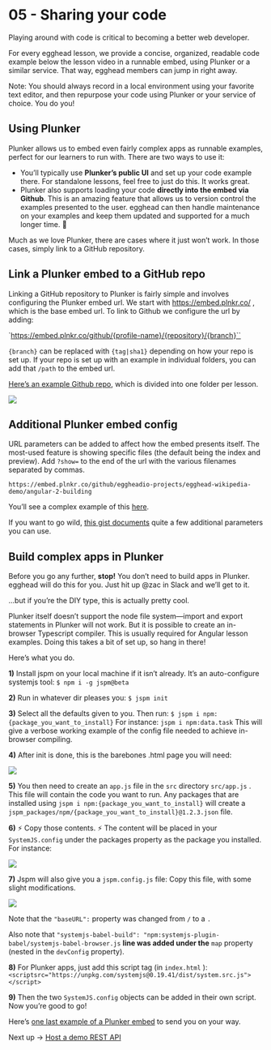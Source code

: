 # 05 - Sharing your code
Playing around with code is critical to becoming a better web developer.

For every egghead lesson, we provide a concise, organized, readable code example below the lesson video in a runnable embed, using Plunker or a similar service. That way, egghead members can jump in right away.

Note: You should always record in a local environment using your favorite text editor, and then repurpose your code using Plunker or your service of choice. You do you! 


## Using Plunker

Plunker allows us to embed even fairly complex apps as runnable examples, perfect for our learners to run with. There are two ways to use it:

- You’ll typically use **Plunker’s public UI** and set up your code example there. For standalone lessons, feel free to just do this. It works great.
- Plunker also supports loading your code **directly into the embed via Github**. This is an amazing feature that allows us to version control the examples presented to the user. egghead can then handle maintenance on your examples and keep them updated and supported for a much longer time. :muscle:  

Much as we love Plunker, there are cases where it just won’t work. In those cases, simply link to a GitHub repository. 


## Link a Plunker embed to a GitHub repo

Linking a GitHub repository to Plunker is fairly simple and involves configuring the Plunker embed url. We start with https://embed.plnkr.co/ , which is the base embed url. To link to Github we configure the url by adding:

`https://embed.plnkr.co/github/{profile-name}/{repository}/{branch}``    

`{branch}` can be replaced with `{tag|sha1}` depending on how your repo is set up. If your repo is set up with an example in individual folders, you can add that `/path` to the embed url.

[Here’s an example Github repo](https://github.com/eggheadio-projects/nlp-in-javascript-with-natural), which is divided into one folder per lesson.
 

![](https://lh4.googleusercontent.com/BN85gMdmTnjYqHeoEwsHzjtXWp-ihYBBQULZI4C6tz0jmyhGGTjnkHwEOiYqTMn3w28D7bvq9Lvgixz5QdBtQM8mfs7V1vfOgYiRQIaahBfd22lcHBqEqARyqgWhzPib478Gmgz2)

## Additional Plunker embed config 

URL parameters can be added to affect how the embed presents itself. The most-used feature is showing specific files (the default being the index and preview). Add `?show=` to the end of the url with the various filenames separated by commas.
 
`https://embed.plnkr.co/github/eggheadio-projects/egghead-wikipedia-demo/angular-2-building`

You’ll see a complex example of this [here](https://embed.plnkr.co/github/eggheadio-projects/egghead-wikipedia-demo/angular-2-building-an-instant-search-with-angular-2-combining-observables-with-flatmap?preview=plnkr.html&show=src%2Fapp%2Fapp.component.ts,preview). 
 
If you want to go wild, [this gist documents](https://ggoodman.gitbooks.io/plunker/content/embed.html) quite a few additional parameters you can use.


## Build complex apps in Plunker

Before you go any further, **stop!** You don’t need to build apps in Plunker. egghead will do this for you. Just hit up @zac in Slack and we’ll get to it. 

...but if you’re the DIY type, this is actually pretty cool.

Plunker itself doesn’t support the node file system—import and export statements in Plunker will not work. But it is possible to create an in-browser Typescript compiler. This is usually required for Angular lesson examples. Doing this takes a bit of set up, so hang in there!

Here’s what you do.

**1)** Install jspm on your local machine if it isn’t already. It’s  an auto-configure systemjs tool:
`$ npm i -g jspm@beta`

**2)** Run in whatever dir pleases you:
`$ jspm init`

**3)** Select all the defaults given to you. Then run:
`$ jspm i npm:{package_you_want_to_install}`
For instance: `jspm i npm:data.task` This will give a verbose working example of the config file needed to achieve in-browser compiling. 

**4)** After init is done, this is the barebones .html page you will need:

![](https://lh3.googleusercontent.com/QfBRAe4xp95hUC9bSIhOaSanvInun0erAoUtjBQTdZ9AldfSC_-aOj-2nv1gbCf28B3MXmQK46WI0ABJCBbP8FBwjY2F-c8nmWOr79KsqIWWw5QaD2TsX4-nWEbXUGBEeJGZd1aE)


**5)** You then need to create an `app.js` file in the `src` directory `src/app.js` . This file will contain the code you want to run. Any packages that are installed using 
`jspm i npm:{package_you_want_to_install}` will create a `jspm_packages/npm/{package_you_want_to_install}@1.2.3.json` file.

**6)** ⚡️ Copy those contents. ⚡️ 
The content will be placed in your `SystemJS.config` under the packages property as the package you installed. For instance:

![](https://lh5.googleusercontent.com/8j8p214IkMmQBkcdc9Y8m4ctaHcRfZGMksRnYHJ3IOa0y0okvb6TE0gVjZu-8a0qL_S_XRFnayxS1ID9yEh_EYuIbum_Arlwriy9sFeIaCLiausO2wqcFmUwFnFPeLLo9V5_Y4T9)


**7)** Jspm will also give you a `jspm.config.js` file: Copy this file, with some slight modifications.

![](https://lh5.googleusercontent.com/Vyby8a90s6HEJspKmtAsyx6rzK_G0t1lUUtehzkc_3S-7e6QealWhI-yuSpP8IAf65BGyGOTG73BbStHeuna8SI9OmRU6xjZnEcbfqdK6xhUpiZ4AK_3gVRdRFe0AqNk32fFGDsn)


Note that the `"baseURL":` property was changed from `/` to a `.`

Also note that 
`"systemjs-babel-build": "npm:systemjs-plugin-babel/systemjs-babel-browser.js` **line was added under the** `map` property (nested in the `devConfig` property). 

**8)** For Plunker apps, just add this script tag (in `index.html` ): `<scriptsrc="https://unpkg.com/systemjs@0.19.41/dist/system.src.js"></script>` 

**9)** Then the two `SystemJS.config` objects can be added in their own script. Now you’re good to go! 

Here’s [one last example of a Plunker embed](http://embed.plnkr.co/UxkIoIK9PEkaupwTInDE?show=script.js,preview) to send you on your way. 
 
Next up → [Host a demo REST API](https://paper.dropbox.com/doc/06-Host-a-demo-REST-API-sHtdZV7OTO4F2CfSwo0Is)

